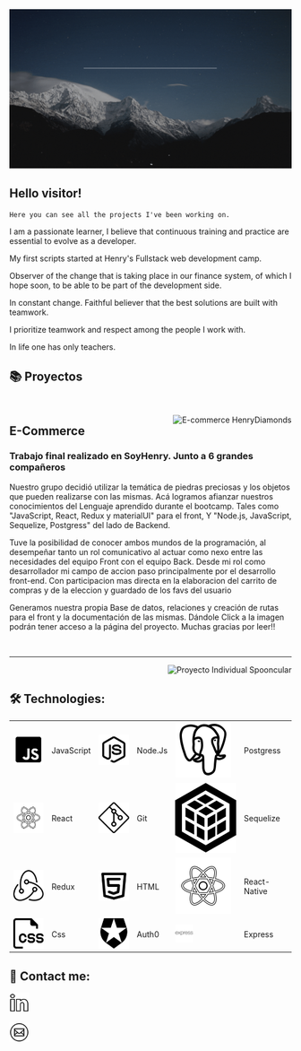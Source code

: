 

<a>
<img src="./assets/holaMundoSeba.gif"> 

</a>

<h2>Hello visitor!</h2>

    Here you can see all the projects I've been working on.

 
 


I am a passionate learner, I believe that continuous training and practice are essential to evolve as a developer.

My first scripts started at Henry's Fullstack web development camp.

Observer of the change that is taking place in our finance system, of which I hope soon, to be able to be part of the development side.

In constant change. Faithful believer that the best solutions are built with teamwork.

I prioritize teamwork and respect among the people I work with.

In life one has only teachers.

## **📚 Proyectos**

&nbsp;

<a href="https://frontend-pf-g1.vercel.app/">
<img src="./images/HenryEcommerce.jpg" alt="E-commerce HenryDiamonds"  align="right">     
</a>

## E-Commerce

<p width='40%' height="100%"align="rigth"> 
    <h3>Trabajo final realizado en SoyHenry. Junto a 6 grandes compañeros</h3>
    Nuestro grupo decidió utilizar la temática de piedras preciosas y los objetos que pueden realizarse con las mismas. Acá logramos afianzar nuestros conocimientos del Lenguaje aprendido durante el bootcamp. Tales como "JavaScript, React, Redux y materialUI" para el front, Y "Node.js, JavaScript, Sequelize, Postgress" del lado de Backend.
    <p>Tuve la posibilidad de conocer ambos mundos de la programación, al desempeñar tanto un rol comunicativo al actuar como nexo entre las necesidades del equipo Front con el equipo Back. Desde mi rol como desarrollador mi campo de accion paso principalmente por el desarrollo front-end. Con participacion mas directa en la elaboracion del carrito de compras y de la eleccion y guardado de los favs del usuario</p><p> 
    <p>Generamos nuestra propia Base de datos, relaciones y creación de rutas para el front y la documentación de las mismas. Dándole Click a la imagen podrán tener acceso a la página del proyecto. Muchas gracias por leer!!</p>
 </p>

&nbsp;&nbsp;

---

<a href="https://pi-food-sigma.vercel.app/">
<img src="./images/HenryProyIndividual.jpg" alt="Proyecto Individual Spooncular"  align="right">     
</a>







&nbsp;&nbsp;

## **🛠 Technologies:**

<p  width='40%' align="center">

|                                       |            |                               |         |                                     |           |
| ------------------------------------- | ---------- | ----------------------------- | ------- | ----------------------------------- | --------- |
| ![javascript](./icons/icons8-javascript-100.png) | JavaScript | ![nodejs](./icons/icons8-nodejs-100.png) | Node.Js | ![postgres](./icons/icons8-postgresql-100.png)   | Postgress |
| ![react](./icons/icons8-react-100.png)           | React      | ![git](./icons/icons8-git-100.png)       | Git     | ![sequelize](./icons/sequelize.svg) | Sequelize |
| ![redux](./icons/redux.png)           | Redux      | ![html](./icons/html5.png)     | HTML    | ![mongodb](./icons/icons8-react-100.png)     | React-Native   |
| ![css](./icons/css.png)               | Css        | ![auth0](./icons/4691528_auth0_icon.png)   | Auth0   | ![express](./icons/express.png)     | Express   |

</p>

## **📎 Contact me:**

<a href="https://www.linkedin.com/in/sebaengelstajn/" target="_blank">
<img src="./icons/icons8-linkedin-100.png" width="7%" />

</a>  
 
<a href="mailto: sebastianengelstajn@gmail.com?" target="_blank"><img src="./icons/icons8-sobre-circulado-100.png" width="7%" /></a>


